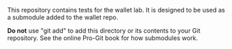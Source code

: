 This repository contains tests for the wallet lab.
It is designed to be used as a submodule added to the wallet repo.

**Do not** use "git add" to add this directory or its contents to 
your Git repository.
See the online Pro-Git book for how submodules work.
